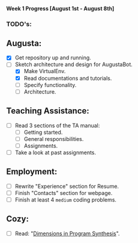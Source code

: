 #### Week 1 Progress [August 1st - August 8th]
### TODO's:
## Augusta:
- [x] Get repository up and running.
- [ ] Sketch architecture and design for AugustaBot.
    - [x] Make VirtualEnv.
    - [x] Read documentations and tutorials. 
    - [ ] Specify functionality. 
    - [ ] Architecture.

## Teaching Assistance:
- [ ] Read 3 sections of the TA manual:
    - [ ] Getting started.
    - [ ] General responsibilities.
    - [ ] Assignments.
- [ ] Take a look at past assignments.

## Employment:
- [ ] Rewrite "Experience" section for Resume.
- [ ] Finish "Contacts" section for webpage.
- [ ] Finish at least 4 `medium` coding problems.

## Cozy:
- [ ] Read: "[Dimensions in Program Synthesis](https://www.microsoft.com/en-us/research/wp-content/uploads/2016/12/ppdp10-synthesis.pdf)".
